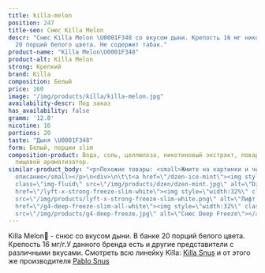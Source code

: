 ```yaml
---
title: killa-melon
position: 247
title-seo: Снюс Killa Melon
descr: "Снюс Killa Melon \U0001F348 со вкусом дыни. Крепость 16 мг никотина. В банке
  20 порций белого цвета. Не содержит табак."
product-name: "Killa Melon\U0001F348"
product-alt: Killa Melon
strong: Крепкий
brand: Killa
composition: Белый
price: 160
image: "/img/products/killa/killa-melon.jpg"
availability-descr: Под заказ
has_availability: false
gramm: '12.8'
nicotine: 16
portions: 20
taste: "Дыня \U0001F348"
form: Белый, порции slim
composition-product: Вода, соль, целлюлоза, никотиновый экстракт, поваренная сода,
  пищевой ароматизатор.
similar-product_body: "<p>Похожие товары: <small>Жмите на картинки и читайте полное
  описание</small></p>\n<div>\n\t\t<a href=\"/dzen-ice-mint\"><img style=\"width:32%\"
  class=\"img-fluid\" src=\"/img/products/dzen/dzen-mint.jpg\" alt=\"Dzen Ice Mint\"></a>\n\t\t<a
  href=\"/lyft-x-strong-freeze-slim-white\"><img style=\"width:32%\" class=\"img-fluid\"
  src=\"/img/products/lyft-x-strong-freeze-slim-white.png\" alt=\"Лифт фриз\"></a>\n<a
  href=\"/g4-deep-freeze-slim-all-white\"><img style=\"width:32%\" class=\"img-fluid\"
  src=\"/img/products/g4-deep-freeze.jpg\" alt=\"Снюс Deep Freeze\"></a>\n</div>"
---
```


Killa Melon🍈 - снюс со вкусом дыни. В банке 20 порций белого цвета. Крепость 16 мг/г.У данного бренда есть и другие представители c различными вкусами. Смотреть всю линейку Killa: <a href="/killa-snus">Killa Snus</a> и от этого же производителя <a href="/pablo-snus">Pablo Snus</a>